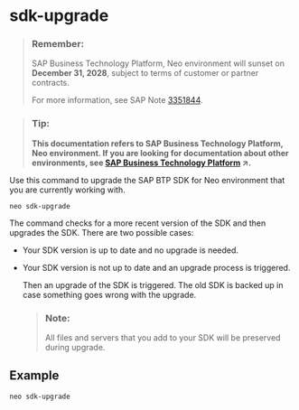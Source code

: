 <!-- loio44dc673f6dd7454993969b6d6f1ed1be -->

# sdk-upgrade



> ### Remember:  
> SAP Business Technology Platform, Neo environment will sunset on **December 31, 2028**, subject to terms of customer or partner contracts.
> 
> For more information, see SAP Note [3351844](https://me.sap.com/notes/3351844).

> ### Tip:  
> **This documentation refers to SAP Business Technology Platform, Neo environment. If you are looking for documentation about other environments, see [SAP Business Technology Platform](https://help.sap.com/viewer/65de2977205c403bbc107264b8eccf4b/Cloud/en-US/6a2c1ab5a31b4ed9a2ce17a5329e1dd8.html "SAP Business Technology Platform (SAP BTP) is an integrated offering comprised of the following technology portfolios: application development; process automation; integration; data, analytics, and enterprise planning; artificial intelligence. The platform offers users the ability to turn data into business value, compose end-to-end business processes, connect entire IT landscapes, and personalize, build and extend SAP applications. This reduces the overall total cost of ownership maintaining SAP landscapes and third-party software across end-to-end business processes.") :arrow_upper_right:.**



Use this command to upgrade the SAP BTP SDK for Neo environment that you are currently working with.

```
neo sdk-upgrade
```

The command checks for a more recent version of the SDK and then upgrades the SDK. There are two possible cases:

-   Your SDK version is up to date and no upgrade is needed.

-   Your SDK version is not up to date and an upgrade process is triggered.

    Then an upgrade of the SDK is triggered. The old SDK is backed up in case something goes wrong with the upgrade.

    > ### Note:  
    > All files and servers that you add to your SDK will be preserved during upgrade.




## Example

```
neo sdk-upgrade
```

